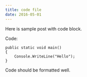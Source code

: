 ```yaml
---
title: code file
date: 2016-05-01
---
```


Here is sample post with code block.

Code:
	
	public static void main()
	{
		Console.WriteLine("Hello");
	}

Code should be formatted well.